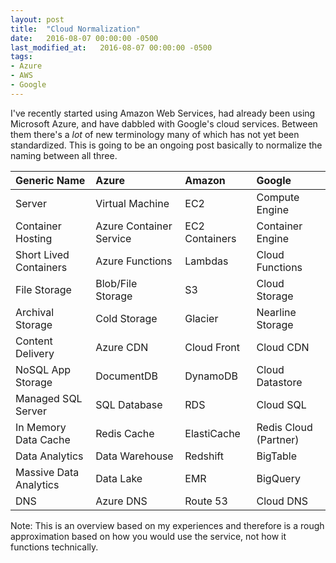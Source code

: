 ```yaml
---
layout: post
title:  "Cloud Normalization"
date:   2016-08-07 00:00:00 -0500
last_modified_at:   2016-08-07 00:00:00 -0500
tags:
- Azure
- AWS
- Google
---
```


I've recently started using Amazon Web Services, had already been using Microsoft Azure, and have dabbled with Google's cloud services. Between them there's a *lot* of new terminology many of which has not yet been standardized. This is going to be an ongoing post basically to normalize the naming between all three.
<!--more-->

| Generic Name            | Azure                   | Amazon          | Google                |
|:----------------------- |:------------------------|:----------------|:----------------------|
| Server                  | Virtual Machine         | EC2             | Compute Engine        |
| Container Hosting       | Azure Container Service | EC2 Containers  | Container Engine      |
| Short Lived Containers  | Azure Functions         | Lambdas         | Cloud Functions       |
| File Storage            | Blob/File Storage       | S3              | Cloud Storage         |
| Archival Storage        | Cold Storage            | Glacier         | Nearline Storage      |
| Content Delivery        | Azure CDN               | Cloud Front     | Cloud CDN             |
| NoSQL App Storage       | DocumentDB              | DynamoDB        | Cloud Datastore       |
| Managed SQL Server      | SQL Database            | RDS             | Cloud SQL             |
| In Memory Data Cache    | Redis Cache             | ElastiCache     | Redis Cloud (Partner) |
| Data Analytics          | Data Warehouse          | Redshift        | BigTable              |
| Massive Data Analytics  | Data Lake               | EMR             | BigQuery              |
| DNS                     | Azure DNS               | Route 53        | Cloud DNS             |

Note: This is an overview based on my experiences and therefore is a rough approximation based on how you would use the service, not how it functions technically.
